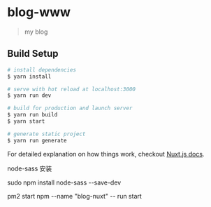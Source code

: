 # blog-www

> my blog

## Build Setup

``` bash
# install dependencies
$ yarn install

# serve with hot reload at localhost:3000
$ yarn run dev

# build for production and launch server
$ yarn run build
$ yarn start

# generate static project
$ yarn run generate
```

For detailed explanation on how things work, checkout [Nuxt.js docs](https://nuxtjs.org).


node-sass 安装

sudo npm install node-sass --save-dev


pm2 start npm --name "blog-nuxt" -- run start

